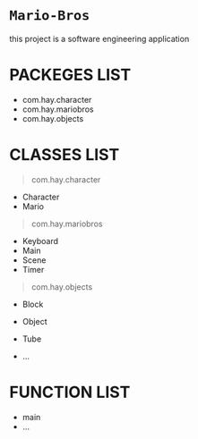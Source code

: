 # `Mario-Bros`

 this project is a software engineering application

# PACKEGES LIST
- com.hay.character
- com.hay.mariobros
- com.hay.objects

# CLASSES LIST
> com.hay.character
- Character
- Mario

> com.hay.mariobros
- Keyboard
- Main
- Scene
- Timer

> com.hay.objects
- Block
- Object
- Tube

- ...

# FUNCTION LIST
- main
- ...
